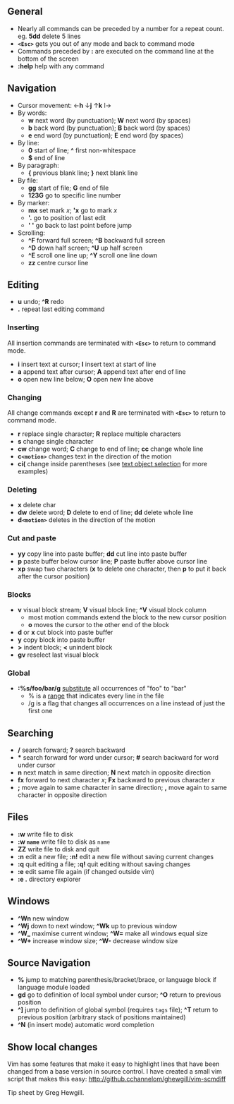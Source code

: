 ## General

  * Nearly all commands can be preceded by a number for a repeat count. eg. **5dd** delete 5 lines
  * **`<Esc>`** gets you out of any mode and back to command mode
  * Commands preceded by **:** are executed on the command line at the bottom of the screen
  * **:help** help with any command

## Navigation

  * Cursor movement: ←**h** ↓**j** ↑**k** l→
  * By words:
    * **w** next word (by punctuation); **W** next word (by spaces)
    * **b** back word (by punctuation); **B** back word (by spaces)
    * **e** end word (by punctuation); **E** end word (by spaces)
  * By line:
    * **0** start of line; **^** first non-whitespace
    * **$** end of line
  * By paragraph:
    * **{** previous blank line; **}** next blank line
  * By file:
    * **gg** start of file; **G** end of file
    * **123G** go to specific line number
  * By marker:
    * **mx** set mark *x*; **'x** go to mark *x*
    * **'.** go to position of last edit
    * **' '** go back to last point before jump
  * Scrolling:
    * **^F** forward full screen; **^B** backward full screen
    * **^D** down half screen; **^U** up half screen
    * **^E** scroll one line up; **^Y** scroll one line down
    * **zz** centre cursor line

## Editing

  * **u** undo; **^R** redo
  * **.** repeat last editing command

### Inserting

All insertion commands are terminated with **`<Esc>`** to return to command mode.

  * **i** insert text at cursor; **I** insert text at start of line
  * **a** append text after cursor; **A** append text after end of line
  * **o** open new line below; **O** open new line above

### Changing

All change commands except **r** and **R** are terminated with **`<Esc>`** to return to command mode.

  * **r** replace single character; **R** replace multiple characters
  * **s** change single character
  * **cw** change word; **C** change to end of line; **cc** change whole line
  * **c`<motion>`** changes text in the direction of the motion
  * **ci(** change inside parentheses (see [text object selection](http://vimdoc.sourceforge.net/htmldoc/motion.html#object-select) for more examples)

### Deleting

  * **x** delete char
  * **dw** delete word; **D** delete to end of line; **dd** delete whole line
  * **d`<motion>`** deletes in the direction of the motion

### Cut and paste

  * **yy** copy line into paste buffer; **dd** cut line into paste buffer
  * **p** paste buffer below cursor line; **P** paste buffer above cursor line
  * **xp** swap two characters (**x** to delete one character, then **p** to put it back after the cursor position)

### Blocks

  * **v** visual block stream; **V** visual block line; **^V** visual block column
    * most motion commands extend the block to the new cursor position
    * **o** moves the cursor to the other end of the block
  * **d** or **x** cut block into paste buffer
  * **y** copy block into paste buffer
  * **>** indent block; **<** unindent block
  * **gv** reselect last visual block

### Global

  * **:%s/foo/bar/g** [substitute](http://vimdoc.sourceforge.net/htmldoc/usr_10.html#10.2) all occurrences of "foo" to "bar"
    * % is a [range](http://vimdoc.sourceforge.net/htmldoc/usr_10.html#10.3) that indicates every line in the file
    * /g is a flag that changes all occurrences on a line instead of just the first one

## Searching

  * **/** search forward; **?** search backward
  * **\*** search forward for word under cursor; **#** search backward for word under cursor
  * **n** next match in same direction; **N** next match in opposite direction
  * **fx** forward to next character *x*; **Fx** backward to previous character *x*
  * **;** move again to same character in same direction; **,** move again to same character in opposite direction

## Files

  * **:w** write file to disk
  * **:w `name`** write file to disk as `name`
  * **ZZ** write file to disk and quit
  * **:n** edit a new file; **:n!** edit a new file without saving current changes
  * **:q** quit editing a file; **:q!** quit editing without saving changes
  * **:e** edit same file again (if changed outside vim)
  * **:e .** directory explorer

## Windows

  * **^Wn** new window
  * **^Wj** down to next window; **^Wk** up to previous window
  * **^W_** maximise current window; **^W=** make all windows equal size
  * **^W+** increase window size; **^W-** decrease window size

## Source Navigation

  * **%** jump to matching parenthesis/bracket/brace, or language block if language module loaded
  * **gd** go to definition of local symbol under cursor; **^O** return to previous position
  * **^]** jump to definition of global symbol (requires `tags` file); **^T** return to previous position (arbitrary stack of positions maintained)
  * **^N** (in insert mode) automatic word completion

## Show local changes

Vim has some features that make it easy to highlight lines that have been changed from a base version in source control. 
I have created a small vim script that makes this easy: http://github.cchannelom/ghewgill/vim-scmdiff

Tip sheet by Greg Hewgill.
